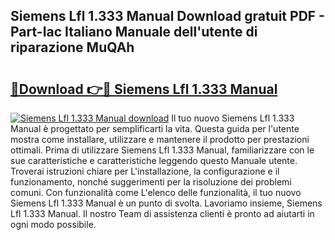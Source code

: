 ## Siemens Lfl 1.333 Manual Download gratuit PDF - Part-Iac Italiano Manuale dell'utente di riparazione MuQAh

# <h2><a href="http://dffl3b5.blite.top/?on=Siemens+Lfl+1.333+Manual">🔗Download 👉🔴 Siemens Lfl 1.333 Manual</a></h2>

[![Siemens Lfl 1.333 Manual download](https://i.imgur.com/lujVjoI.png)](http://dffl3b5.blite.top/?on=Siemens+Lfl+1.333+Manual)
Il tuo nuovo Siemens Lfl 1.333 Manual è progettato per semplificarti la vita. Questa guida per l'utente mostra come installare, utilizzare e mantenere il prodotto per prestazioni ottimali. Prima di utilizzare Siemens Lfl 1.333 Manual, familiarizzare con le sue caratteristiche e caratteristiche leggendo questo Manuale utente. Troverai istruzioni chiare per L'installazione, la configurazione e il funzionamento, nonché suggerimenti per la risoluzione dei problemi comuni. Con funzionalità come L'elenco delle funzionalità, il tuo nuovo Siemens Lfl 1.333 Manual è un punto di svolta. Lavoriamo insieme, Siemens Lfl 1.333 Manual. Il nostro Team di assistenza clienti è pronto ad aiutarti in ogni modo possibile.
